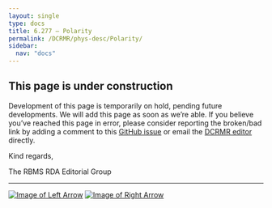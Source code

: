 ```yaml
---
layout: single
type: docs
title: 6.277 — Polarity
permalink: /DCRMR/phys-desc/Polarity/
sidebar:
  nav: "docs"
---
```


## This page is under construction

Development of this page is temporarily on hold, pending future developments. We will add this page as soon as we’re able. If you believe you’ve reached this page in error, please consider reporting the broken/bad link by adding a comment to this [GitHub issue](https://github.com/rbms-bsc/DCRMR/issues/26) or email the [DCRMR editor](mailto:dcrm.rda@gmail.com) directly.

Kind regards,

The RBMS RDA Editorial Group

---

[![Image of Left Arrow](https://rbms-bsc.github.io/DCRMR/assets/pictures/navigation/Arrow_Left.png "6.2765 — Details of generation")](/DCRMR/phys-desc/Details-of-generation/) [![Image of Right Arrow](https://rbms-bsc.github.io/DCRMR/assets/pictures/navigation/Arrow_Right.png "6.2775 — Details of polarity")](/DCRMR/phys-desc/Details-of-polarity/)